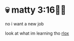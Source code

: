 # 💀 matty 3:16✊🏿

no i want a new job

look at what im learning tho [rlox](http://github.com/matty316/rlox2)
